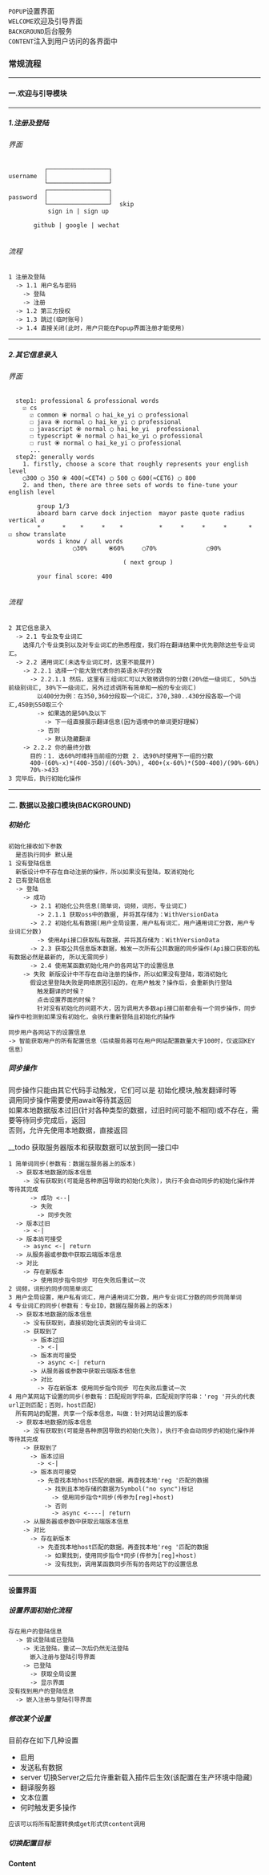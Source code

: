 `POPUP`设置界面  
`WELCOME`欢迎及引导界面  
`BACKGROUND`后台服务  
`CONTENT`注入到用户访问的各界面中  

### 常规流程

---

#### 一.欢迎与引导模块

---

##### 1.注册及登陆

###### 界面
```
          ┌─────────────────┐
username  │                 │  
          └─────────────────┘
          ┌─────────────────┐
password  │                 │  
          └─────────────────┘  skip
           sign in | sign up    
           
       github | google | wechat
          
```
###### 流程
```
1 注册及登陆
  -> 1.1 用户名与密码
    -> 登陆
    -> 注册
  -> 1.2 第三方授权
  -> 1.3 跳过(临时账号)
  -> 1.4 直接关闭(此时，用户只能在Popup界面注册才能使用)
```


---
##### 2.其它信息录入
###### 界面
```
  step1: professional & professional words
    ☑ cs
      ☑ common ⦿ normal ◯ hai_ke_yi ◯ professional
      ☐ java ⦿ normal ◯ hai_ke_yi ◯ professional
      ☐ javascript ⦿ normal ◯ hai_ke_yi  professional
      ☐ typescript ⦿ normal ◯ hai_ke_yi ◯ professional
      ☐ rust ⦿ normal ◯ hai_ke_yi ◯ professional
      ... 
  step2: generally words
    1. firstly, choose a score that roughly represents your english level
    ◯300 ◯ 350 ⦿ 400(≈CET4) ◯ 500 ◯ 600(≈CET6) ◯ 800
    2. and then, there are three sets of words to fine-tune your english level
    
        group 1/3 
        aboard barn carve dock injection  mayor paste quote radius vertical ↺
        *      *    *     *    *          *     *     *     *      *         ☑ show translate
        words i know / all words
                  ◯30%      ⦿60%     ◯70%              ◯90%
                              
                                ( next group )
        
        your final score: 400
   
```
###### 流程
```
2 其它信息录入
  -> 2.1 专业及专业词汇
    选择几个专业类别以及对专业词汇的熟悉程度，我们将在翻译结果中优先剔除这些专业词汇。
  -> 2.2 通用词汇(未选专业词汇时，这里不能展开)
    -> 2.2.1 选择一个能大致代表你的英语水平的分数
      -> 2.2.1.1 然后，这里有三组词汇可以大致微调你的分数(20%低一级词汇, 50%当前级别词汇, 30%下一级词汇，另外过滤调所有简单和一般的专业词汇)
        以400分为例：在350,360分段取一个词汇，370,380..430分段各取一个词汇,450到550取三个
        -> 如果选的是50%及以下
          -> 下一组直接展示翻译信息(因为语境中的单词更好理解)
        -> 否则
          -> 默认隐藏翻译
    -> 2.2.2 你的最终分数
      目的：1. 选60%时维持当前组的分数 2. 选90%时使用下一组的分数 
      400-(60%-x)*(400-350)/(60%-30%), 400+(x-60%)*(500-400)/(90%-60%)
      70%->433
3 完毕后，执行初始化操作
```
---

#### 二. 数据以及接口模块(BACKGROUND)

##### 初始化

```
初始化接收如下参数
  是否执行同步 默认是
1 没有登陆信息
  新版设计中不存在自动注册的操作，所以如果没有登陆，取消初始化 
2 已有登陆信息
  -> 登陆
    -> 成功 
      -> 2.1 初始化公共信息(简单词，词频，词形，专业词汇)
        -> 2.1.1 获取oss中的数据, 并将其存储为：WithVersionData
      -> 2.2 初始化私有数据(用户全局设置，用户私有词汇，用户通用词汇分数，用户专业词汇分数)
        -> 使用Api接口获取私有数据，并将其存储为：WithVersionData
      -> 2.3 获取公共信息版本数据，触发一次所有公共数据的同步操作(Api接口获取的私有数据必然是最新的, 所以无需同步)
      -> 2.4 使用某函数初始化用户的各网站下的设置信息 
    -> 失败 新版设计中不存在自动注册的操作，所以如果没有登陆，取消初始化
      假设这里登陆失败是网络原因引起的，在用户触发？操作后，会重新执行登陆
        触发翻译的时候？
        点击设置界面的时候？
        针对没有初始化的问题不大，因为调用大多数api接口前都会有一个同步操作，同步操作中检测到如果没有初始化，会执行重新登陆且初始化的操作
```
```
同步用户各网站下的设置信息
-> 智能获取用户的所有配置信息（后续服务器可在用户网站配置数量大于100时，仅返回KEY信息）
```

##### 同步操作
同步操作只能由其它代码手动触发，它们可以是 初始化模块,触发翻译时等  
调用同步操作需要使用await等待其返回  
如果本地数据版本过旧(针对各种类型的数据，过旧时间可能不相同)或不存在，需要等待同步完成后，返回  
否则，允许先使用本地数据，直接返回  

__todo 获取服务器版本和获取数据可以放到同一接口中
```
1 简单词同步(参数有：数据在服务器上的版本)
  -> 获取本地数据的版本信息
    -> 没有获取到(可能是各种原因导致的初始化失败)，执行不会自动同步的初始化操作并等待其完成
      -> 成功 <--|
      -> 失败
        -> 同步失败
  -> 版本过旧
    -> <-|
  -> 版本尚可接受
    -> async <-| return
  -> 从服务器或参数中获取云端版本信息
  -> 对比
    -> 存在新版本 
      -> 使用同步指令同步 可在失败后重试一次
2 词频，词形的同步同简单词汇
3 用户全局设置，用户私有词汇，用户通用词汇分数，用户专业词汇分数的同步同简单词
4 专业词汇的同步(参数有：专业ID，数据在服务器上的版本)
  -> 获取本地数据的版本信息
    -> 没有获取到，直接初始化该类别的专业词汇
    -> 获取到了  
      -> 版本过旧
        -> <-|
      -> 版本尚可接受
        -> async <-| return   
      -> 从服务器或参数中获取云端版本信息
      -> 对比
        -> 存在新版本 使用同步指令同步 可在失败后重试一次
4 用户某网站下设置的同步(参数有：匹配规则字符串，匹配规则字符串：'reg '开头的代表url正则匹配；否则，host匹配)
  所有网站的配置，共享一个版本信息，叫做：针对网站设置的版本
  -> 获取本地数据的版本信息
    -> 没有获取到(可能是各种原因导致的初始化失败)，执行不会自动同步的初始化操作并等待其完成
    -> 获取到了
      -> 版本过旧
        -> <-|
      -> 版本尚可接受
        -> 先查找本地host匹配的数据，再查找本地'reg '匹配的数据
          -> 找到且本地存储的数据为Symbol("no sync")标记
            -> 使用同步指令*同步(传参为[reg]+host) 
          -> 否则
            -> async <----| return
    -> 从服务器或参数中获取云端版本信息
    -> 对比
      -> 存在新版本 
        -> 先查找本地host匹配的数据，再查找本地'reg '匹配的数据
          -> 如果找到，使用同步指令*同步(传参为[reg]+host) 
          -> 没有找到，调用某函数同步所有的各网站下的设置信息
```

---
#### 设置界面  

##### 设置界面初始化流程
```
存在用户的登陆信息
  -> 尝试登陆或已登陆
    -> 无法登陆，重试一次后仍然无法登陆
      嵌入注册与登陆引导界面
    -> 已登陆
      -> 获取全局设置
      -> 显示界面
没有找到用户的登陆信息
  -> 嵌入注册与登陆引导界面
```

##### 修改某个设置
目前存在如下几种设置
* 启用
* 发送私有数据
* server 切换Server之后允许重新载入插件后生效(该配置在生产环境中隐藏)
* 翻译服务器
* 文本位置
* 何时触发更多操作

`应该可以将所有配置转换成get形式供content调用`

##### 切换配置目标



#### Content
















